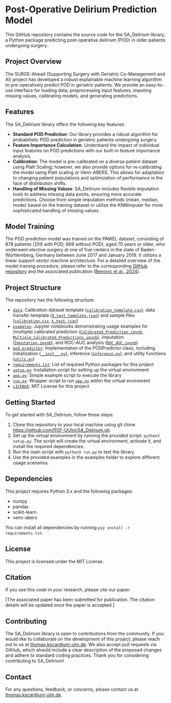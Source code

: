 # Post-Operative Delirium Prediction Model
This GitHub repository contains the source code for the SA_Delirium library, a Python package predicting post-operative delirium (POD) in older patients undergoing surgery.

## Project Overview
The SURGE-Ahead (Supporting Surgery with Geriatric Co-Management and AI) project has developed a robust explainable machine learning algorithm to pre-operatively predict POD in geriatric patients. We provide an easy-to-use interface for loading data, preprocessing input features, imputing missing values, calibrating models, and generating predictions.

## Features
The SA_Delirium library offers the following key features:
- **Standard POD Prediction**: Our library provides a robust algorithm for probabilistic POD prediction in geriatric patients undergoing surgery.
- **Feature Importance Calculation**: Understand the impact of individual input features on POD predictions with our built-in feature importance analysis.
- **Calibration**: The model is pre-calibrated on a diverse patient dataset using Platt Scaling; however, we also provide options for re-calibrating the model using Platt scaling or Venn-ABERS. This allows for adaptation to changing patient populations and optimization of performance in the face of distribution shifts.
- **Handling of Missing Values**: SA_Delirium includes flexible imputation tools to address missing data points, ensuring more accurate predictions. Choose from simple imputation methods (mean, median, mode) based on the training dataset or utilize the KNNImputer for more sophisticated handling of missing values.

## Model Training
The POD prediction model was trained on the PAWEL dataset, consisting of 878 patients (209 with POD, 669 without POD), aged 70 years or older, who underwent elective surgery at one of five centers in the state of Baden-Württemberg, Germany between June 2017 and January 2019. It utilizes a linear support vector machine architecture. For a detailed overview of the model training procedure, please refer to the corresponding [GitHub repository](https://github.com/IfGF-UUlm/SURGE-Ahead_Delirium) and the associated publication ([Benovic et al., 2024](https://doi.org/10.1093/ageing/afae101)).

## Project Structure
The repository has the following structure:
- [`data`](./data/): Calibration dataset template ([`calibration_template.csv`](./data/calibration_template.csv)), data transfer template ([`X_test_template.json`](./data/X_test_template.json)) and sample files ([`calibration.csv`](./data/calibration.csv), [`X_test.json`](./data/X_test.json))
- [`examples`](./examples/): Jupyter notebooks demonstrating usage examples for (multiple) calibrated prediction ([`Calibrated_Prediction.ipynb`](./examples/Calibrated_Prediction.ipynb), [`Multiple_Calibrated_Predictions.ipynb`](./examples/Multiple_Calibrated_Predictions.ipynb)), imputation ([`Imputation.ipynb`](./examples/Imputation.ipynb)), and ROC-AUC analysis ([`ROC_AUC.ipynb`](./examples/ROC_AUC.ipynb))
- [`pod_predictor`](./pod_predictor/): Implementation of the PODPredictor class, including initialization ([`__init__.py`](./pod_predictor/__init__.py)), inference ([`inference.py`](./pod_predictor/inference.py)), and utility functions ([`utils.py`](./pod_predictor/utils.py))
- [`requirements.txt`](./requirements.txt): List of required Python packages for this project
- [`setup.py`](./setup.py): Installation script for setting up the virtual environment
- [`app.py`](./app.py): Simple example script to execute the library
- [`run.py`](./run.py): Wrapper script to run [`app.py`](./app.py) within the virtual enviroment
- [`LICENSE`](./LICENSE): MIT License for this project

## Getting Started
To get started with SA_Delirium, follow these steps:
1. Clone this repository to your local machine using git clone https://github.com/IfGF-UUlm/SA_Delirium.git.
2. Set up the virtual environment by running the provided script: `python3 setup.py`. The script will create the virtual environment, activate it, and install the required dependencies.
3. Run the main script with `python3 run.py` to test the library.
4. Use the provided examples in the examples folder to explore different usage scenarios.

## Dependencies
This project requires Python 3.x and the following packages:
- numpy
- pandas
- scikit-learn
- venn-abers

You can install all dependencies by running `pip install -r requirements.txt`.

## License
This project is licensed under the MIT License.

## Citation
If you use this code in your research, please cite our paper:

[The associated paper has been submitted for publication. The citation details will be updated once the paper is accepted.]

## Contributing

The SA_Delirium library is open to contributions from the community. If you would like to collaborate on the development of this project, please reach out to us at thomas.kocar@uni-ulm.de. We also accept pull requests via GitHub, which should include a clear description of the proposed changes and adhere to standard coding practices. Thank you for considering contributing to SA_Delirium!

## Contact
For any questions, feedback, or concerns, please contact us at thomas.kocar@uni-ulm.de.
